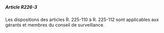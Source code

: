##### Article R226-3

Les dispositions des articles R. 225-110 à R. 225-112 sont applicables aux gérants et membres du conseil de surveillance.

